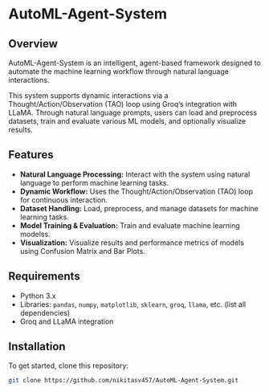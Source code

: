 # AutoML-Agent-System

## Overview
AutoML-Agent-System is an intelligent, agent-based framework designed to automate the machine learning workflow through natural language interactions. 

This system supports dynamic interactions via a Thought/Action/Observation (TAO) loop using Groq’s integration with LLaMA. Through natural language prompts, users can load and preprocess datasets, train and evaluate various ML models, and optionally visualize results.

## Features
- **Natural Language Processing:** Interact with the system using natural language to perform machine learning tasks.
- **Dynamic Workflow:** Uses the Thought/Action/Observation (TAO) loop for continuous interaction.
- **Dataset Handling:** Load, preprocess, and manage datasets for machine learning tasks.
- **Model Training & Evaluation:** Train and evaluate machine learning modelss.
- **Visualization:** Visualize results and performance metrics of models using Confusion Matrix and Bar Plots.

## Requirements
- Python 3.x
- Libraries: `pandas`, `numpy`, `matplotlib`, `sklearn`, `groq`, `llama`, etc. (list all dependencies)
- Groq and LLaMA integration

## Installation
To get started, clone this repository:

```bash
git clone https://github.com/nikitasv457/AutoML-Agent-System.git
